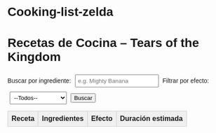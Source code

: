 # Cooking-list-zelda
<!DOCTYPE html>
<html lang="es">
<head>
  <meta charset="UTF-8">
  <title>Recetas de Cocina – Zelda: Tears of the Kingdom</title>
  <style>
    body { font-family: Arial, sans-serif; margin: 20px; }
    input, select { margin: 5px; padding: 5px; }
    table { width: 100%; border-collapse: collapse; margin-top: 10px; }
    th, td { border: 1px solid #ccc; padding: 8px; text-align: left; }
    th { background: #f0f0f0; }
  </style>
</head>
<body>
  <h1>Recetas de Cocina – Tears of the Kingdom</h1>

  <div>
    <label>Buscar por ingrediente:</label>
    <input id="ingrediente" placeholder="e.g. Mighty Banana">
    <label>Filtrar por efecto:</label>
    <select id="efecto">
      <option value="">--Todos--</option>
      <option value="Attack Up">Attack Up</option>
      <option value="Cold Resistance">Cold Resistance</option>
      <option value="Flame Guard">Flame Guard</option>
      <!-- etc. -->
    </select>
    <button onclick="buscar()">Buscar</button>
  </div>

  <table id="tabla">
    <thead>
      <tr>
        <th>Receta</th><th>Ingredientes</th><th>Efecto</th><th>Duración estimada</th>
      </tr>
    </thead>
    <tbody></tbody>
  </table>

  <script>
    // Ejemplo de base de datos
    const recetas = [
      {
        nombre: "Mighty Elixir",
        ingredientes: ["Bladed Rhino Beetle", "Monster Part"],
        efecto: "Attack Up",
        duracion: "≈3:30 (base + bonus)", 
      },
      {
        nombre: "Spicy Elixir",
        ingredientes: ["Summerwing Butterfly", "Monster Part"],
        efecto: "Cold Resistance",
        duracion: "≈3–5 minutos según partes", 
      },
      {
        nombre: "Sneaky Elixir",
        ingredientes: ["Sunset Firefly", "Monster Part"],
        efecto: "Stealth Up",
        duracion: "varía — +1:30 por ingrediente", 
      },
      {
        nombre: "Chilly Elixir",
        ingredientes: ["Cold Darner", "Monster Part"],
        efecto: "Heat Resistance",
        duracion: "≈4 minutos sumando bonus", 
      },
      // Más entradas...
    ];

    function buscar() {
      const ing = document.getElementById("ingrediente").value.toLowerCase();
      const ef = document.getElementById("efecto").value;
      const tbody = document.querySelector("#tabla tbody");
      tbody.innerHTML = "";

      recetas.filter(r => {
        return (ing === "" || r.ingredientes.some(i => i.toLowerCase().includes(ing)))
            && (ef === "" || r.efecto === ef);
      }).forEach(r => {
        const tr = document.createElement("tr");
        tr.innerHTML = `<td>${r.nombre}</td>
                        <td>${r.ingredientes.join(", ")}</td>
                        <td>${r.efecto}</td>
                        <td>${r.duracion}</td>`;
        tbody.appendChild(tr);
      });
    }
  </script>
</body>
</html>
